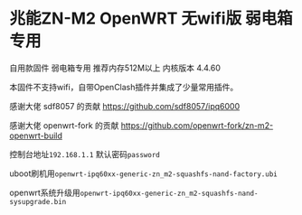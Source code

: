 # 兆能ZN-M2 OpenWRT 无wifi版 弱电箱专用
自用款固件 弱电箱专用 推荐内存512M以上 内核版本 4.4.60

本固件不支持wifi，自带OpenClash插件并集成了少量常用插件。

感谢大佬 sdf8057 的贡献 https://github.com/sdf8057/ipq6000

感谢大佬 openwrt-fork 的贡献 https://github.com/openwrt-fork/zn-m2-openwrt-build

控制台地址`192.168.1.1` 默认密码`password`

uboot刷机用`openwrt-ipq60xx-generic-zn_m2-squashfs-nand-factory.ubi`

openwrt系统升级用`openwrt-ipq60xx-generic-zn_m2-squashfs-nand-sysupgrade.bin`

